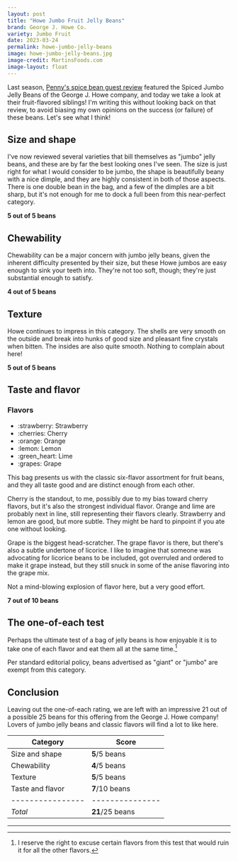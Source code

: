 ```yaml
---
layout: post
title: "Howe Jumbo Fruit Jelly Beans"
brand: George J. Howe Co.
variety: Jumbo Fruit
date: 2023-03-24
permalink: howe-jumbo-jelly-beans
image: howe-jumbo-jelly-beans.jpg
image-credit: MartinsFoods.com
image-layout: float
---
```



Last season, [Penny's spice bean guest review](/howe-spiced-jumbo-jelly-beans)
featured the Spiced Jumbo Jelly Beans of the George J. Howe company,
and today we take a look at their fruit-flavored siblings!
I'm writing this without looking back on that review,
to avoid biasing my own opinions on the success (or failure) of these beans.
Let's see what I think!


## Size and shape

I've now reviewed several varieties that bill themselves as "jumbo" jelly beans,
and these are by far the best looking ones I've seen.
The size is just right for what I would consider to be jumbo,
the shape is beautifully beany with a nice dimple,
and they are highly consistent in both of those aspects.
There is one double bean in the bag, and a few of the dimples are a bit sharp,
but it's not enough for me to dock a full been from this near-perfect category.

**5 out of 5 beans**


## Chewability

Chewability can be a major concern with jumbo jelly beans,
given the inherent difficulty presented by their size,
but these Howe jumbos are easy enough to sink your teeth into.
They're not too soft, though; they're just substantial enough to satisfy.

**4 out of 5 beans**


## Texture

Howe continues to impress in this category.
The shells are very smooth on the outside and break into hunks of good size
and pleasant fine crystals when bitten.
The insides are also quite smooth.
Nothing to complain about here!

**5 out of 5 beans**


## Taste and flavor

<div class="inset">
    <h3>Flavors</h3>
    <ul class="emoji-list">
        <li>:strawberry: Strawberry</li>
        <li>:cherries: Cherry</li>
        <li>:orange: Orange</li>
        <li>:lemon: Lemon</li>
        <li>:green_heart: Lime</li>
        <li>:grapes: Grape</li>
    </ul>
</div>

This bag presents us with the classic six-flavor assortment for fruit beans,
and they all taste good and are distinct enough from each other.

Cherry is the standout, to me, possibly due to my bias toward cherry flavors,
but it's also the strongest individual flavor.
Orange and lime are probably next in line,
still representing their flavors clearly.
Strawberry and lemon are good, but more subtle.
They might be hard to pinpoint if you ate one without looking.

Grape is the biggest head-scratcher.
The grape flavor is there, but there's also a subtle undertone of licorice.
I like to imagine that someone was advocating for licorice beans to be included,
got overruled and ordered to make it grape instead,
but they still snuck in some of the anise flavoring into the grape mix.

Not a mind-blowing explosion of flavor here, but a very good effort.

**7 out of 10 beans**


## The one-of-each test

Perhaps the ultimate test of a bag of jelly beans is how enjoyable it is
to take one of each flavor and eat them all at the same time.[^1]

Per standard editorial policy, beans advertised as "giant" or "jumbo"
are exempt from this category.


## Conclusion

Leaving out the one-of-each rating, we are left with
an impressive 21 out of a possible 25 beans for
this offering from the George J. Howe company!
Lovers of jumbo jelly beans and classic flavors will find a lot to like here.

Category         | Score
---------------- | ---------------
Size and shape   | **5**/5 beans
Chewability      | **4**/5 beans
Texture          | **5**/5 beans
Taste and flavor | **7**/10 beans
---------------- | ---------------
_Total_          | **21**/25 beans


---

[^1]: I reserve the right to excuse certain flavors from this test that would ruin it for all the other flavors.
